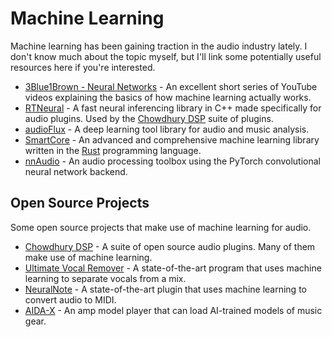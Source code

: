 # Machine Learning
Machine learning has been gaining traction in the audio industry lately. I don't know much about the topic myself, but I'll link some potentially useful resources here if you're interested.

- [3Blue1Brown - Neural Networks] - An excellent short series of YouTube videos explaining the basics of how machine learning actually works.
- [RTNeural] - A fast neural inferencing library in C++ made specifically for audio plugins. Used by the [Chowdhury DSP] suite of plugins.
- [audioFlux] -  A deep learning tool library for audio and music analysis.
- [SmartCore] - An advanced and comprehensive machine learning library written in the [Rust] programming language.
- [nnAudio] - An audio processing toolbox using the PyTorch convolutional neural network backend.

## Open Source Projects
Some open source projects that make use of machine learning for audio.

- [Chowdhury DSP] - A suite of open source audio plugins. Many of them make use of machine learning.
- [Ultimate Vocal Remover] - A state-of-the-art program that uses machine learning to separate vocals from a mix.
- [NeuralNote] - A state-of-the-art plugin that uses machine learning to convert audio to MIDI.
- [AIDA-X] - An amp model player that can load AI-trained models of music gear.

[3Blue1Brown - Neural Networks]: https://youtube.com/playlist?list=PLZHQObOWTQDNU6R1_67000Dx_ZCJB-3pi
[RTNeural]: https://github.com/jatinchowdhury18/RTNeural
[Chowdhury DSP]: https://github.com/Chowdhury-DSP
[audioFlux]: https://github.com/libAudioFlux/audioFlux
[SmartCore]: https://smartcorelib.org/
[nnAudio]: https://github.com/KinWaiCheuk/nnAudio
[Rust]: https://www.rust-lang.org/
[Ultimate Vocal Remover]: https://github.com/Anjok07/ultimatevocalremovergui
[NeuralNote]: https://github.com/DamRsn/NeuralNote
[AIDA-X]: https://github.com/AidaDSP/AIDA-X
